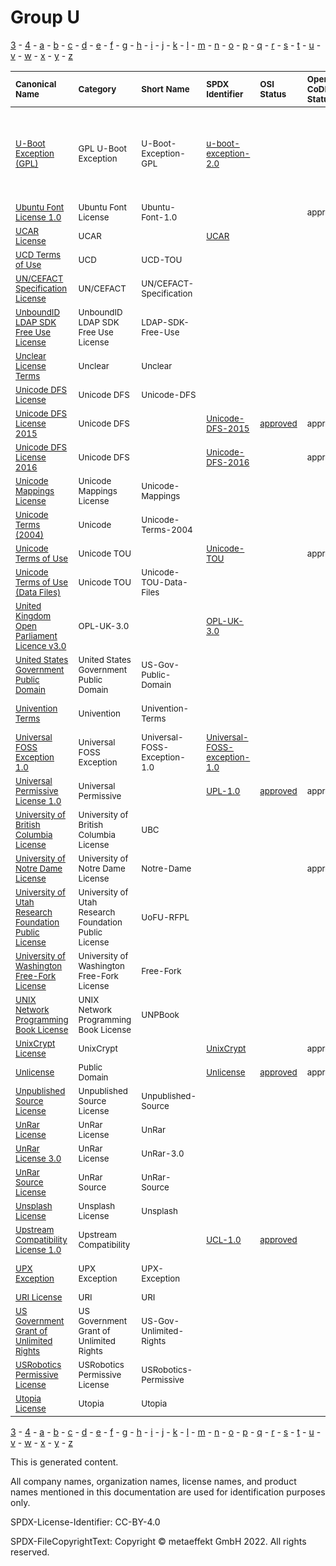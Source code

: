 # Group U

[3](../[3]/README.md) -
[4](../[4]/README.md) -
[a](../[a]/README.md) - 
[b](../[b]/README.md) - 
[c](../[c]/README.md) - 
[d](../[d]/README.md) - 
[e](../[e]/README.md) - 
[f](../[f]/README.md) - 
[g](../[g]/README.md) - 
[h](../[h]/README.md) - 
[i](../[i]/README.md) - 
[j](../[j]/README.md) - 
[k](../[k]/README.md) - 
[l](../[l]/README.md) - 
[m](../[m]/README.md) - 
[n](../[n]/README.md) - 
[o](../[o]/README.md) - 
[p](../[p]/README.md) - 
[q](../[q]/README.md) - 
[r](../[r]/README.md) - 
[s](../[s]/README.md) - 
[t](../[t]/README.md) - 
[u](../[u]/README.md) - 
[v](../[v]/README.md) - 
[w](../[w]/README.md) - 
[x](../[x]/README.md) - 
[y](../[y]/README.md) - 
[z](../[z]/README.md)

|<sup>Canonical Name</sup>|<sup>Category</sup>|<sup>Short Name</sup>|<sup>SPDX Identifier</sup>|<sup>OSI Status</sup>|<sup>Open CoDE Status</sup>|<sup>ScanCode</sup>|<sup>Matched ScanCode</sup>|<sup>Type</sup>|
| :-- | :-- | :-- | :-- | :-- | :-- | :-- | :-- | :-- |
|<sup>[U-Boot Exception (GPL)]([ub]/U-Boot-Exception-(GPL).yaml)</sup>|<sup>GPL U-Boot Exception</sup>|<sup>U-Boot-Exception-GPL</sup>|<sup>[u-boot-exception-2.0](https://spdx.org/licenses/u-boot-exception-2.0.html)</sup>| |<sup> </sup>|<sup>[u-boot-exception-2.0](https://github.com/nexB/scancode-toolkit/blob/develop/src/licensedcode/data/licenses/u-boot-exception-2.0.LICENSE)</sup>|<sup>gpl-2.0 WITH u-boot-exception-2.0, gpl-2.0-plus WITH u-boot-exception-2.0</sup>|<sup>exception</sup>|
|<sup>[Ubuntu Font License 1.0]([ub]/Ubuntu-Font-License-1.0.yaml)</sup>|<sup>Ubuntu Font License</sup>|<sup>Ubuntu-Font-1.0</sup>| | |<sup>approved</sup>|<sup>[ubuntu-font-1.0](https://github.com/nexB/scancode-toolkit/blob/develop/src/licensedcode/data/licenses/ubuntu-font-1.0.LICENSE)</sup>|<sup>[ubuntu-font-1.0](https://github.com/nexB/scancode-toolkit/blob/develop/src/licensedcode/data/licenses/ubuntu-font-1.0.LICENSE)</sup>|<sup>terms</sup>|
|<sup>[UCAR License]([uc]/UCAR-License.yaml)</sup>|<sup>UCAR</sup>|<sup> </sup>|<sup>[UCAR](https://spdx.org/licenses/UCAR.html)</sup>| |<sup> </sup>|<sup>[ucar](https://github.com/nexB/scancode-toolkit/blob/develop/src/licensedcode/data/licenses/ucar.LICENSE)</sup>|<sup>[ucar](https://github.com/nexB/scancode-toolkit/blob/develop/src/licensedcode/data/licenses/ucar.LICENSE)</sup>|<sup>terms</sup>|
|<sup>[UCD Terms of Use]([uc]/UCD-Terms-of-Use.yaml)</sup>|<sup>UCD</sup>|<sup>UCD-TOU</sup>| | |<sup> </sup>| |<sup>[unicode-mappings](https://github.com/nexB/scancode-toolkit/blob/develop/src/licensedcode/data/licenses/unicode-mappings.LICENSE)</sup>|<sup>terms</sup>|
|<sup>[UN/CEFACT Specification License]([un]/UNCEFACT-Specification-License.yaml)</sup>|<sup>UN/CEFACT</sup>|<sup>UN/CEFACT-Specification</sup>| | |<sup> </sup>| |<sup>[ietf](https://github.com/nexB/scancode-toolkit/blob/develop/src/licensedcode/data/licenses/ietf.LICENSE)</sup>|<sup>terms</sup>|
|<sup>[UnboundID LDAP SDK Free Use License]([un]/UnboundID-LDAP-SDK-Free-Use-License.yaml)</sup>|<sup>UnboundID LDAP SDK Free Use License</sup>|<sup>LDAP-SDK-Free-Use</sup>| | |<sup> </sup>|<sup>[ldap-sdk-free-use](https://github.com/nexB/scancode-toolkit/blob/develop/src/licensedcode/data/licenses/ldap-sdk-free-use.LICENSE)</sup>|<sup>[ldap-sdk-free-use](https://github.com/nexB/scancode-toolkit/blob/develop/src/licensedcode/data/licenses/ldap-sdk-free-use.LICENSE)</sup>|<sup>terms</sup>|
|<sup>[Unclear License Terms]([un]/Unclear-License-Terms.yaml)</sup>|<sup>Unclear</sup>|<sup>Unclear</sup>| | |<sup> </sup>| | |<sup>terms</sup>|
|<sup>[Unicode DFS License]([un]/Unicode-DFS-License.yaml)</sup>|<sup>Unicode DFS</sup>|<sup>Unicode-DFS</sup>| | |<sup> </sup>|<sup>[unicode](https://github.com/nexB/scancode-toolkit/blob/develop/src/licensedcode/data/licenses/unicode.LICENSE)</sup>|<sup>[unicode](https://github.com/nexB/scancode-toolkit/blob/develop/src/licensedcode/data/licenses/unicode.LICENSE)</sup>|<sup>terms</sup>|
|<sup>[Unicode DFS License 2015]([un]/Unicode-DFS-License-2015.yaml)</sup>|<sup>Unicode DFS</sup>|<sup> </sup>|<sup>[Unicode-DFS-2015](https://spdx.org/licenses/Unicode-DFS-2015.html)</sup>|<sup>[approved](https://opensource.org/licenses/?ls=Unicode-DFS-2015)</sup>|<sup>approved</sup>|<sup>[unicode-dfs-2015](https://github.com/nexB/scancode-toolkit/blob/develop/src/licensedcode/data/licenses/unicode-dfs-2015.LICENSE)</sup>|<sup>[unicode-dfs-2015](https://github.com/nexB/scancode-toolkit/blob/develop/src/licensedcode/data/licenses/unicode-dfs-2015.LICENSE)</sup>|<sup>terms</sup>|
|<sup>[Unicode DFS License 2016]([un]/Unicode-DFS-License-2016.yaml)</sup>|<sup>Unicode DFS</sup>|<sup> </sup>|<sup>[Unicode-DFS-2016](https://spdx.org/licenses/Unicode-DFS-2016.html)</sup>| |<sup>approved</sup>|<sup>[unicode-dfs-2016](https://github.com/nexB/scancode-toolkit/blob/develop/src/licensedcode/data/licenses/unicode-dfs-2016.LICENSE)</sup>|<sup>[unicode-dfs-2016](https://github.com/nexB/scancode-toolkit/blob/develop/src/licensedcode/data/licenses/unicode-dfs-2016.LICENSE)</sup>|<sup>terms</sup>|
|<sup>[Unicode Mappings License]([un]/Unicode-Mappings-License.yaml)</sup>|<sup>Unicode Mappings License</sup>|<sup>Unicode-Mappings</sup>| | |<sup> </sup>|<sup>[unicode-mappings](https://github.com/nexB/scancode-toolkit/blob/develop/src/licensedcode/data/licenses/unicode-mappings.LICENSE)</sup>|<sup>[unicode-mappings](https://github.com/nexB/scancode-toolkit/blob/develop/src/licensedcode/data/licenses/unicode-mappings.LICENSE)</sup>|<sup>terms</sup>|
|<sup>[Unicode Terms (2004)]([un]/Unicode-Terms-(2004).yaml)</sup>|<sup>Unicode</sup>|<sup>Unicode-Terms-2004</sup>| | |<sup> </sup>| |<sup>[unicode-mappings](https://github.com/nexB/scancode-toolkit/blob/develop/src/licensedcode/data/licenses/unicode-mappings.LICENSE)</sup>|<sup>terms</sup>|
|<sup>[Unicode Terms of Use]([un]/Unicode-Terms-of-Use.yaml)</sup>|<sup>Unicode TOU</sup>|<sup> </sup>|<sup>[Unicode-TOU](https://spdx.org/licenses/Unicode-TOU.html)</sup>| |<sup>approved</sup>|<sup>[unicode-tou](https://github.com/nexB/scancode-toolkit/blob/develop/src/licensedcode/data/licenses/unicode-tou.LICENSE)</sup>|<sup>[unicode-tou](https://github.com/nexB/scancode-toolkit/blob/develop/src/licensedcode/data/licenses/unicode-tou.LICENSE)</sup>|<sup>terms</sup>|
|<sup>[Unicode Terms of Use (Data Files)]([un]/Unicode-Terms-of-Use-(Data-Files).yaml)</sup>|<sup>Unicode TOU</sup>|<sup>Unicode-TOU-Data-Files</sup>| | |<sup> </sup>| |<sup>[unicode-tou](https://github.com/nexB/scancode-toolkit/blob/develop/src/licensedcode/data/licenses/unicode-tou.LICENSE)</sup>|<sup>terms</sup>|
|<sup>[United    Kingdom Open Parliament Licence v3.0]([un]/United----Kingdom-Open-Parliament-Licence-v3.0.yaml)</sup>|<sup>OPL-UK-3.0</sup>|<sup> </sup>|<sup>[OPL-UK-3.0](https://spdx.org/licenses/OPL-UK-3.0.html)</sup>| |<sup> </sup>| |<sup>[can-ogl-2.0-en](https://github.com/nexB/scancode-toolkit/blob/develop/src/licensedcode/data/licenses/can-ogl-2.0-en.LICENSE), [ogl-uk-1.0](https://github.com/nexB/scancode-toolkit/blob/develop/src/licensedcode/data/licenses/ogl-uk-1.0.LICENSE), [proprietary-license](https://github.com/nexB/scancode-toolkit/blob/develop/src/licensedcode/data/licenses/proprietary-license.LICENSE)</sup>|<sup>terms</sup>|
|<sup>[United States Government Public Domain]([un]/United-States-Government-Public-Domain.yaml)</sup>|<sup>United States Government Public Domain</sup>|<sup>US-Gov-Public-Domain</sup>| | |<sup> </sup>|<sup>[us-govt-public-domain](https://github.com/nexB/scancode-toolkit/blob/develop/src/licensedcode/data/licenses/us-govt-public-domain.LICENSE)</sup>|<sup>[us-govt-public-domain](https://github.com/nexB/scancode-toolkit/blob/develop/src/licensedcode/data/licenses/us-govt-public-domain.LICENSE)</sup>|<sup>terms</sup>|
|<sup>[Univention Terms]([un]/Univention-Terms.yaml)</sup>|<sup>Univention</sup>|<sup>Univention-Terms</sup>| | |<sup> </sup>| |<sup>agpl-3.0 OR commercial-license</sup>|<sup>terms</sup>|
|<sup>[Universal FOSS Exception 1.0]([un]/Universal-FOSS-Exception-1.0.yaml)</sup>|<sup>Universal FOSS Exception</sup>|<sup>Universal-FOSS-Exception-1.0</sup>|<sup>[Universal-FOSS-exception-1.0](https://spdx.org/licenses/Universal-FOSS-exception-1.0.html)</sup>| |<sup> </sup>|<sup>[universal-foss-exception-1.0](https://github.com/nexB/scancode-toolkit/blob/develop/src/licensedcode/data/licenses/universal-foss-exception-1.0.LICENSE)</sup>|<sup>[universal-foss-exception-1.0](https://github.com/nexB/scancode-toolkit/blob/develop/src/licensedcode/data/licenses/universal-foss-exception-1.0.LICENSE)</sup>|<sup>exception</sup>|
|<sup>[Universal Permissive License 1.0]([un]/Universal-Permissive-License-1.0.yaml)</sup>|<sup>Universal Permissive</sup>|<sup> </sup>|<sup>[UPL-1.0](https://spdx.org/licenses/UPL-1.0.html)</sup>|<sup>[approved](https://opensource.org/licenses/?ls=UPL)</sup>|<sup>approved</sup>|<sup>[upl-1.0](https://github.com/nexB/scancode-toolkit/blob/develop/src/licensedcode/data/licenses/upl-1.0.LICENSE)</sup>|<sup>[upl-1.0](https://github.com/nexB/scancode-toolkit/blob/develop/src/licensedcode/data/licenses/upl-1.0.LICENSE)</sup>|<sup>terms</sup>|
|<sup>[University of British Columbia License]([un]/University-of-British-Columbia-License.yaml)</sup>|<sup>University of British Columbia License</sup>|<sup>UBC</sup>| | |<sup> </sup>|<sup>[ubc](https://github.com/nexB/scancode-toolkit/blob/develop/src/licensedcode/data/licenses/ubc.LICENSE)</sup>|<sup>[ubc](https://github.com/nexB/scancode-toolkit/blob/develop/src/licensedcode/data/licenses/ubc.LICENSE)</sup>|<sup>terms</sup>|
|<sup>[University of Notre Dame License]([un]/University-of-Notre-Dame-License.yaml)</sup>|<sup>University of Notre Dame License</sup>|<sup>Notre-Dame</sup>| | |<sup>approved</sup>|<sup>[notre-dame](https://github.com/nexB/scancode-toolkit/blob/develop/src/licensedcode/data/licenses/notre-dame.LICENSE)</sup>|<sup>[notre-dame](https://github.com/nexB/scancode-toolkit/blob/develop/src/licensedcode/data/licenses/notre-dame.LICENSE)</sup>|<sup>terms</sup>|
|<sup>[University of Utah Research Foundation Public License]([un]/University-of-Utah-Research-Foundation-Public-License.yaml)</sup>|<sup>University of Utah Research Foundation Public License</sup>|<sup>UoFU-RFPL</sup>| | |<sup> </sup>|<sup>[uofu-rfpl](https://github.com/nexB/scancode-toolkit/blob/develop/src/licensedcode/data/licenses/uofu-rfpl.LICENSE)</sup>|<sup>[uofu-rfpl](https://github.com/nexB/scancode-toolkit/blob/develop/src/licensedcode/data/licenses/uofu-rfpl.LICENSE)</sup>|<sup>terms</sup>|
|<sup>[University of Washington Free-Fork License]([un]/University-of-Washington-Free-Fork-License.yaml)</sup>|<sup>University of Washington Free-Fork License</sup>|<sup>Free-Fork</sup>| | |<sup> </sup>|<sup>[free-fork](https://github.com/nexB/scancode-toolkit/blob/develop/src/licensedcode/data/licenses/free-fork.LICENSE)</sup>|<sup>[free-fork](https://github.com/nexB/scancode-toolkit/blob/develop/src/licensedcode/data/licenses/free-fork.LICENSE)</sup>|<sup>terms</sup>|
|<sup>[UNIX Network Programming Book License]([un]/UNIX-Network-Programming-Book-License.yaml)</sup>|<sup>UNIX Network Programming Book License</sup>|<sup>UNPBook</sup>| | |<sup> </sup>|<sup>[unpbook](https://github.com/nexB/scancode-toolkit/blob/develop/src/licensedcode/data/licenses/unpbook.LICENSE)</sup>|<sup>[unpbook](https://github.com/nexB/scancode-toolkit/blob/develop/src/licensedcode/data/licenses/unpbook.LICENSE)</sup>|<sup>terms</sup>|
|<sup>[UnixCrypt License]([un]/UnixCrypt-License.yaml)</sup>|<sup>UnixCrypt</sup>|<sup> </sup>|<sup>[UnixCrypt](https://spdx.org/licenses/UnixCrypt.html)</sup>| |<sup>approved</sup>| |<sup>[other-permissive](https://github.com/nexB/scancode-toolkit/blob/develop/src/licensedcode/data/licenses/other-permissive.LICENSE)</sup>|<sup>terms</sup>|
|<sup>[Unlicense]([un]/Unlicense.yaml)</sup>|<sup>Public Domain</sup>|<sup> </sup>|<sup>[Unlicense](https://spdx.org/licenses/Unlicense.html)</sup>|<sup>[approved](https://opensource.org/licenses/?ls=unlicense)</sup>|<sup>approved</sup>|<sup>[unlicense](https://github.com/nexB/scancode-toolkit/blob/develop/src/licensedcode/data/licenses/unlicense.LICENSE)</sup>|<sup>[unlicense](https://github.com/nexB/scancode-toolkit/blob/develop/src/licensedcode/data/licenses/unlicense.LICENSE)</sup>|<sup>terms</sup>|
|<sup>[Unpublished Source License]([un]/Unpublished-Source-License.yaml)</sup>|<sup>Unpublished Source License</sup>|<sup>Unpublished-Source</sup>| | |<sup> </sup>|<sup>[unpublished-source](https://github.com/nexB/scancode-toolkit/blob/develop/src/licensedcode/data/licenses/unpublished-source.LICENSE)</sup>|<sup>[unpublished-source](https://github.com/nexB/scancode-toolkit/blob/develop/src/licensedcode/data/licenses/unpublished-source.LICENSE)</sup>|<sup>terms</sup>|
|<sup>[UnRar License]([un]/UnRar-License.yaml)</sup>|<sup>UnRar License</sup>|<sup>UnRar</sup>| | |<sup> </sup>|<sup>[unrar](https://github.com/nexB/scancode-toolkit/blob/develop/src/licensedcode/data/licenses/unrar.LICENSE)</sup>|<sup>[unrar](https://github.com/nexB/scancode-toolkit/blob/develop/src/licensedcode/data/licenses/unrar.LICENSE)</sup>|<sup>terms</sup>|
|<sup>[UnRar License 3.0]([un]/UnRar-License-3.0.yaml)</sup>|<sup>UnRar License</sup>|<sup>UnRar-3.0</sup>| | |<sup> </sup>|<sup>[unrar-v3](https://github.com/nexB/scancode-toolkit/blob/develop/src/licensedcode/data/licenses/unrar-v3.LICENSE)</sup>|<sup>[unrar-v3](https://github.com/nexB/scancode-toolkit/blob/develop/src/licensedcode/data/licenses/unrar-v3.LICENSE)</sup>|<sup>terms</sup>|
|<sup>[UnRar Source License]([un]/UnRar-Source-License.yaml)</sup>|<sup>UnRar Source</sup>|<sup>UnRar-Source</sup>| | |<sup> </sup>| |<sup>[unrar](https://github.com/nexB/scancode-toolkit/blob/develop/src/licensedcode/data/licenses/unrar.LICENSE)</sup>|<sup>terms</sup>|
|<sup>[Unsplash License]([un]/Unsplash-License.yaml)</sup>|<sup>Unsplash License</sup>|<sup>Unsplash</sup>| | |<sup> </sup>|<sup>[unsplash](https://github.com/nexB/scancode-toolkit/blob/develop/src/licensedcode/data/licenses/unsplash.LICENSE)</sup>|<sup>[unsplash](https://github.com/nexB/scancode-toolkit/blob/develop/src/licensedcode/data/licenses/unsplash.LICENSE)</sup>|<sup>terms</sup>|
|<sup>[Upstream Compatibility License 1.0]([up]/Upstream-Compatibility-License-1.0.yaml)</sup>|<sup>Upstream Compatibility</sup>|<sup> </sup>|<sup>[UCL-1.0](https://spdx.org/licenses/UCL-1.0.html)</sup>|<sup>[approved](https://opensource.org/licenses/?ls=UCL-1.0)</sup>|<sup> </sup>|<sup>[ucl-1.0](https://github.com/nexB/scancode-toolkit/blob/develop/src/licensedcode/data/licenses/ucl-1.0.LICENSE)</sup>|<sup>[ucl-1.0](https://github.com/nexB/scancode-toolkit/blob/develop/src/licensedcode/data/licenses/ucl-1.0.LICENSE)</sup>|<sup>terms</sup>|
|<sup>[UPX Exception]([up]/UPX-Exception.yaml)</sup>|<sup>UPX Exception</sup>|<sup>UPX-Exception</sup>| | |<sup> </sup>|<sup>[upx-exception-2.0-plus](https://github.com/nexB/scancode-toolkit/blob/develop/src/licensedcode/data/licenses/upx-exception-2.0-plus.LICENSE)</sup>|<sup>[upx-exception-2.0-plus](https://github.com/nexB/scancode-toolkit/blob/develop/src/licensedcode/data/licenses/upx-exception-2.0-plus.LICENSE)</sup>|<sup>exception</sup>|
|<sup>[URI License]([ur]/URI-License.yaml)</sup>|<sup>URI</sup>|<sup>URI</sup>| | |<sup> </sup>| |<sup>[netcdf](https://github.com/nexB/scancode-toolkit/blob/develop/src/licensedcode/data/licenses/netcdf.LICENSE)</sup>|<sup>terms</sup>|
|<sup>[US Government Grant of Unlimited Rights]([us]/US-Government-Grant-of-Unlimited-Rights.yaml)</sup>|<sup>US Government Grant of Unlimited Rights</sup>|<sup>US-Gov-Unlimited-Rights</sup>| | |<sup> </sup>|<sup>[us-govt-unlimited-rights](https://github.com/nexB/scancode-toolkit/blob/develop/src/licensedcode/data/licenses/us-govt-unlimited-rights.LICENSE)</sup>|<sup>[us-govt-unlimited-rights](https://github.com/nexB/scancode-toolkit/blob/develop/src/licensedcode/data/licenses/us-govt-unlimited-rights.LICENSE)</sup>|<sup>terms</sup>|
|<sup>[USRobotics Permissive License]([us]/USRobotics-Permissive-License.yaml)</sup>|<sup>USRobotics Permissive License</sup>|<sup>USRobotics-Permissive</sup>| | |<sup> </sup>|<sup>[usrobotics-permissive](https://github.com/nexB/scancode-toolkit/blob/develop/src/licensedcode/data/licenses/usrobotics-permissive.LICENSE)</sup>|<sup>[usrobotics-permissive](https://github.com/nexB/scancode-toolkit/blob/develop/src/licensedcode/data/licenses/usrobotics-permissive.LICENSE)</sup>|<sup>terms</sup>|
|<sup>[Utopia License]([ut]/Utopia-License.yaml)</sup>|<sup>Utopia</sup>|<sup>Utopia</sup>| | |<sup> </sup>|<sup>[utopia](https://github.com/nexB/scancode-toolkit/blob/develop/src/licensedcode/data/licenses/utopia.LICENSE)</sup>|<sup>[utopia](https://github.com/nexB/scancode-toolkit/blob/develop/src/licensedcode/data/licenses/utopia.LICENSE)</sup>|<sup>terms</sup>|

[3](../[3]/README.md) -
[4](../[4]/README.md) -
[a](../[a]/README.md) - 
[b](../[b]/README.md) - 
[c](../[c]/README.md) - 
[d](../[d]/README.md) - 
[e](../[e]/README.md) - 
[f](../[f]/README.md) - 
[g](../[g]/README.md) - 
[h](../[h]/README.md) - 
[i](../[i]/README.md) - 
[j](../[j]/README.md) - 
[k](../[k]/README.md) - 
[l](../[l]/README.md) - 
[m](../[m]/README.md) - 
[n](../[n]/README.md) - 
[o](../[o]/README.md) - 
[p](../[p]/README.md) - 
[q](../[q]/README.md) - 
[r](../[r]/README.md) - 
[s](../[s]/README.md) - 
[t](../[t]/README.md) - 
[u](../[u]/README.md) - 
[v](../[v]/README.md) - 
[w](../[w]/README.md) - 
[x](../[x]/README.md) - 
[y](../[y]/README.md) - 
[z](../[z]/README.md)


This is generated content.

All company names, organization names, license names, and product names mentioned in this documentation are used for identification purposes only.

SPDX-License-Identifier: CC-BY-4.0

SPDX-FileCopyrightText: Copyright © metaeffekt GmbH 2022. All rights reserved.
